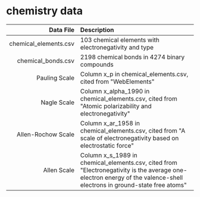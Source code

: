 # chemistry data

| Data File | Description |
| ------------: | :---------- |
| chemical_elements.csv | 103 chemical elements with electronegativity and type |
| chemical_bonds.csv | 2198 chemical bonds in 4274 binary compounds |
| Pauling Scale | Column x_p in chemical_elements.csv, cited from "WebElements" |
| Nagle Scale | Column x_alpha_1990 in chemical_elements.csv, cited from "Atomic polarizability and electronegativity" |
| Allen-Rochow Scale | Column x_ar_1958 in chemical_elements.csv, cited from "A scale of electronegativity based on electrostatic force" |
| Allen Scale | Column x_s_1989 in chemical_elements.csv, cited from "Electronegativity is the average one-electron energy of the valence-shell electrons in ground-state free atoms" |